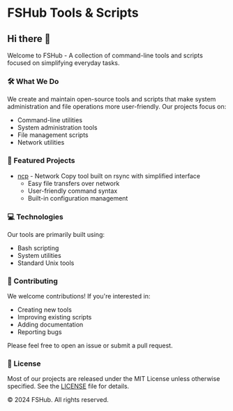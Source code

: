 # FSHub Tools & Scripts

## Hi there 👋

Welcome to FSHub - A collection of command-line tools and scripts focused on simplifying everyday tasks.

### 🛠️ What We Do

We create and maintain open-source tools and scripts that make system administration and file operations more user-friendly. Our projects focus on:

- Command-line utilities
- System administration tools
- File management scripts
- Network utilities

### 🌟 Featured Projects

- [ncp](https://github.com/fshub-major/ncp) - Network Copy tool built on rsync with simplified interface
  - Easy file transfers over network
  - User-friendly command syntax
  - Built-in configuration management

### 💻 Technologies

Our tools are primarily built using:
- Bash scripting
- System utilities
- Standard Unix tools

### 🤝 Contributing

We welcome contributions! If you're interested in:
- Creating new tools
- Improving existing scripts
- Adding documentation
- Reporting bugs

Please feel free to open an issue or submit a pull request.

### 📝 License

Most of our projects are released under the MIT License unless otherwise specified. See the [LICENSE](LICENSE.md) file for details.

© 2024 FSHub. All rights reserved.

